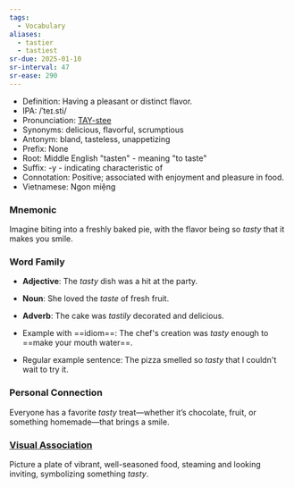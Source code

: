 ```yaml
---
tags:
  - Vocabulary
aliases:
  - tastier
  - tastiest
sr-due: 2025-01-10
sr-interval: 47
sr-ease: 290
---
```


- Definition: Having a pleasant or distinct flavor.
- IPA: /ˈteɪ.sti/
- Pronunciation: [TAY-stee](https://www.google.com/search?q=how+to+pronounce+tasty)
- Synonyms: delicious, flavorful, scrumptious
- Antonym: bland, tasteless, unappetizing
- Prefix: None
- Root: Middle English "tasten" - meaning "to taste"
- Suffix: -y - indicating characteristic of
- Connotation: Positive; associated with enjoyment and pleasure in food.
- Vietnamese: Ngon miệng

### Mnemonic

Imagine biting into a freshly baked pie, with the flavor being so *tasty* that it makes you smile.

### Word Family

- **Adjective**: The *tasty* dish was a hit at the party.
- **Noun**: She loved the *taste* of fresh fruit.
- **Adverb**: The cake was *tastily* decorated and delicious.

- Example with ==idiom==: The chef's creation was *tasty* enough to ==make your mouth water==.
- Regular example sentence: The pizza smelled so *tasty* that I couldn't wait to try it.

### Personal Connection

Everyone has a favorite *tasty* treat—whether it’s chocolate, fruit, or something homemade—that brings a smile.

### [Visual Association](https://www.google.com/search?tbm=isch&q=tasty)

Picture a plate of vibrant, well-seasoned food, steaming and looking inviting, symbolizing something *tasty*.
